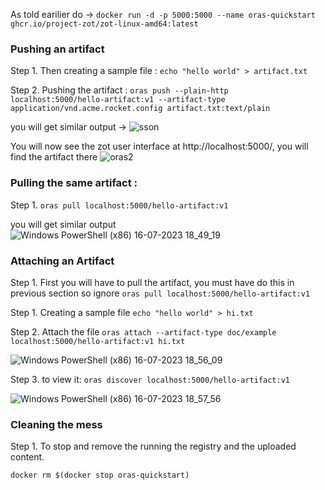 As told earilier do -> 
`docker run -d -p 5000:5000 --name oras-quickstart ghcr.io/project-zot/zot-linux-amd64:latest`

### Pushing an artifact

Step 1. Then creating a sample file :
`echo "hello world" > artifact.txt`

Step 2. Pushing the artifact :
`oras push --plain-http localhost:5000/hello-artifact:v1 --artifact-type application/vnd.acme.rocket.config artifact.txt:text/plain`

you will get similar output ->
![sson](https://github.com/1Shubham7/repo-for-notary-and-oras/assets/116020663/8b9d03a4-e4f8-40b1-a203-28aa7a3d0257)

You will now see the zot user interface at http://localhost:5000/, you will find the artifact there
![oras2](https://github.com/1Shubham7/repo-for-notary-and-oras/assets/116020663/6d3353b6-30b4-445f-9b15-1896b41ab898)

### Pulling the same artifact :

Step 1. `oras pull localhost:5000/hello-artifact:v1`

you will get similar output
![Windows PowerShell (x86) 16-07-2023 18_49_19](https://github.com/1Shubham7/repo-for-notary-and-oras/assets/116020663/d0bdab04-9f7a-4756-8d52-063667272b85)

### Attaching an Artifact

Step 1. First you will have to pull the artifact, you must have do this in previous section so ignore
`oras pull localhost:5000/hello-artifact:v1`

Step 1. Creating a sample file
`echo "hello world" > hi.txt`

Step 2. Attach the file
`oras attach --artifact-type doc/example localhost:5000/hello-artifact:v1 hi.txt`

![Windows PowerShell (x86) 16-07-2023 18_56_09](https://github.com/1Shubham7/repo-for-notary-and-oras/assets/116020663/e35fb7b0-b49c-41bd-9ca1-320215528cac)

Step 3. to view it:
`oras discover localhost:5000/hello-artifact:v1`

![Windows PowerShell (x86) 16-07-2023 18_57_56](https://github.com/1Shubham7/repo-for-notary-and-oras/assets/116020663/b0c59ea7-d340-4709-8385-852f3a8a23e4)

### Cleaning the mess

Step 1. To stop and remove the running the registry and the uploaded content.

`docker rm $(docker stop oras-quickstart)`


